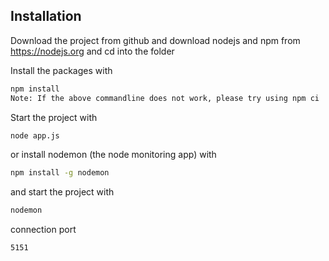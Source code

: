 ## Installation
Download the project from github and download nodejs and npm from https://nodejs.org
and cd into the folder

Install the packages with
``` bash
npm install
Note: If the above commandline does not work, please try using npm ci
```
Start the project with
``` bash
node app.js
```
or install nodemon (the node monitoring app) with
``` bash
npm install -g nodemon
```
and start the project with
``` bash
nodemon
```
connection port 
``` bash
5151
```




